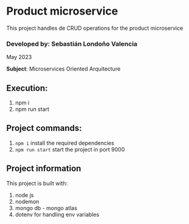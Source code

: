 # Product microservice

This project handles de CRUD operations for the product microservice

### Developed by: **Sebastián Londoño Valencia**
May 2023

**Subject**: Microservices Oriented Arquitecture

##  Execution: 
1. npm i
2. npm run start

## Project commands:
1. `npm i` install the required dependencies
2. `npm run start` start the project in port 9000

## Project information
This project is built with:
1. node js
2. nodemon
3. mongo db -  mongo atlas
4. dotenv for handling env variables



